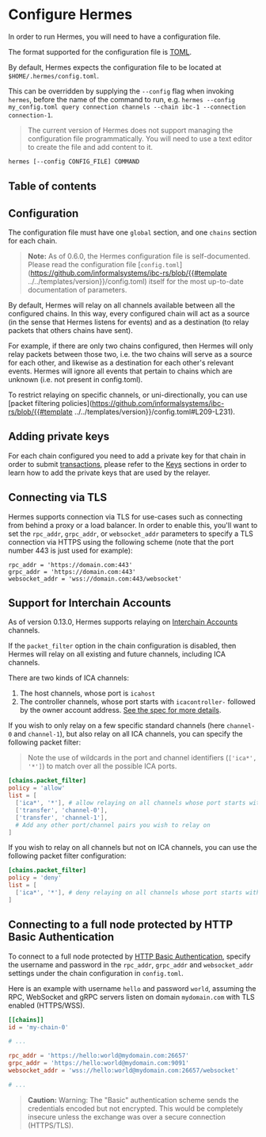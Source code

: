 # Configure Hermes

In order to run Hermes, you will need to have a configuration file.

The format supported for the configuration file is [TOML](https://toml.io/en/).

By default, Hermes expects the configuration file to be located at
`$HOME/.hermes/config.toml`.

This can be overridden by supplying the `--config` flag when invoking `hermes`,
before the name of the command to run, e.g.
`hermes --config my_config.toml query connection channels --chain ibc-1 --connection connection-1`.

> The current version of Hermes does not support managing the configuration file
> programmatically. You will need to use a text editor to create the file and
> add content to it.

```bash
hermes [--config CONFIG_FILE] COMMAND
```

## Table of contents

<!-- toc -->

## Configuration

The configuration file must have one `global` section, and one `chains` section
for each chain.

> **Note:** As of 0.6.0, the Hermes configuration file is self-documented.
> Please read the configuration file
> \[`config.toml`]\(https://github.com/informalsystems/ibc-rs/blob/{{#template
> ../../templates/version}}/config.toml) itself for the most up-to-date
> documentation of parameters.

By default, Hermes will relay on all channels available between all the
configured chains. In this way, every configured chain will act as a source (in
the sense that Hermes listens for events) and as a destination (to relay packets
that others chains have sent).

For example, if there are only two chains configured, then Hermes will only
relay packets between those two, i.e. the two chains will serve as a source for
each other, and likewise as a destination for each other's relevant events.
Hermes will ignore all events that pertain to chains which are unknown (i.e. not
present in config.toml).

To restrict relaying on specific channels, or uni-directionally, you can use
\[packet filtering
policies]\(https://github.com/informalsystems/ibc-rs/blob/{{#template
../../templates/version}}/config.toml#L209-L231).

## Adding private keys

For each chain configured you need to add a private key for that chain in order
to submit [transactions](../commands/tx/index.md), please refer to the
[Keys](../commands/keys/index.md) sections in order to learn how to add the
private keys that are used by the relayer.

## Connecting via TLS

Hermes supports connection via TLS for use-cases such as connecting from behind
a proxy or a load balancer. In order to enable this, you'll want to set the
`rpc_addr`, `grpc_addr`, or `websocket_addr` parameters to specify a TLS
connection via HTTPS using the following scheme (note that the port number 443
is just used for example):

```
rpc_addr = 'https://domain.com:443'
grpc_addr = 'https://domain.com:443'
websocket_addr = 'wss://domain.com:443/websocket'
```

## Support for Interchain Accounts

As of version 0.13.0, Hermes supports relaying on [Interchain Accounts][ica]
channels.

If the `packet_filter` option in the chain configuration is disabled, then
Hermes will relay on all existing and future channels, including ICA channels.

There are two kinds of ICA channels:

1. The host channels, whose port is `icahost`
2. The controller channels, whose port starts with `icacontroller-` followed by
   the owner account address. [See the spec for more details][ica].

If you wish to only relay on a few specific standard channels (here `channel-0`
and `channel-1`), but also relay on all ICA channels, you can specify the
following packet filter:

> Note the use of wildcards in the port and channel identifiers
> (`['ica*', '*']`) to match over all the possible ICA ports.

```toml
[chains.packet_filter]
policy = 'allow'
list = [
  ['ica*', '*'], # allow relaying on all channels whose port starts with `ica`
  ['transfer', 'channel-0'],
  ['transfer', 'channel-1'],
  # Add any other port/channel pairs you wish to relay on
]
```

If you wish to relay on all channels but not on ICA channels, you can use the
following packet filter configuration:

```toml
[chains.packet_filter]
policy = 'deny'
list = [
  ['ica*', '*'], # deny relaying on all channels whose port starts with `ica`
]
```

## Connecting to a full node protected by HTTP Basic Authentication

To connect to a full node protected by [HTTP Basic
Authentication][http-basic-auth], specify the username and password in the
`rpc_addr`, `grpc_addr` and `websocket_addr` settings under the chain
configuration in `config.toml`.

Here is an example with username `hello` and password `world`, assuming the RPC,
WebSocket and gRPC servers listen on domain `mydomain.com` with TLS enabled
(HTTPS/WSS).

```toml
[[chains]]
id = 'my-chain-0'

# ...

rpc_addr = 'https://hello:world@mydomain.com:26657'
grpc_addr = 'https://hello:world@mydomain.com:9091'
websocket_addr = 'wss://hello:world@mydomain.com:26657/websocket'

# ...
```

> **Caution:** Warning: The "Basic" authentication scheme sends the credentials
> encoded but not encrypted. This would be completely insecure unless the
> exchange was over a secure connection (HTTPS/TLS).

[http-basic-auth]: https://developer.mozilla.org/en-US/docs/Web/HTTP/Authentication

[ica]: https://github.com/cosmos/ibc/blob/master/spec/app/ics-027-interchain-accounts/README.md
